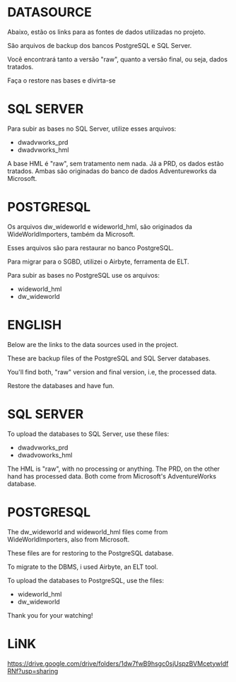 # DATASOURCE
  
Abaixo, estão os links para as fontes de dados utilizadas no projeto.

São arquivos de backup dos bancos PostgreSQL e SQL Server.

Você encontrará tanto a versão "raw", quanto a versão final, ou seja, dados tratados.

Faça o restore nas bases e divirta-se

# SQL SERVER

Para subir as bases no SQL Server, utilize esses arquivos:

  - dwadvworks_prd
  - dwadvworks_hml

A base HML é "raw", sem tratamento nem nada. Já a PRD, os dados estão tratados. 
Ambas são originadas do banco de dados Adventureworks da Microsoft.

# POSTGRESQL

Os arquivos dw_wideworld e wideworld_hml, são originados da WideWorldImporters, também da Microsoft.

Esses arquivos são para restaurar no banco PostgreSQL.

Para migrar para o SGBD, utilizei o Airbyte, ferramenta de ELT.

Para subir as bases no PostgreSQL use os arquivos:

  - wideworld_hml
  - dw_wideworld

# ENGLISH

Below are the links to the data sources used in the project.

These are backup files of the PostgreSQL and SQL Server databases.

You'll find both, "raw" version and final version, i.e, the processed data.

Restore the databases and have fun.

# SQL SERVER

To upload the databases to SQL Server, use these files:

  - dwadvworks_prd
  - dwadvoworks_hml

The HML is "raw", with no processing or anything. The PRD, on the other hand has processed data.
Both come from Microsoft's AdventureWorks database.

# POSTGRESQL

The dw_wideworld and wideworld_hml files come from WideWorldImporters, also from Microsoft.

These files are for restoring to the PostgreSQL database.

To migrate to the DBMS, i used Airbyte, an ELT tool.

To upload the databases to PostgreSQL, use the files:

  - wideworld_hml
  - dw_wideworld

Thank you for your watching!

# LiNK

https://drive.google.com/drive/folders/1dw7fwB9hsgc0sjUspzBVMcetywIdfRNf?usp=sharing
